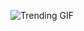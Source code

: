 ![Trending GIF](https://media1.giphy.com/media/v1.Y2lkPThiYjIxNzcycDNoMmxuZ3JrbmI0bDVrNDF0ZWF5b21vYXlwMWtreXNvcGpzNmYxbyZlcD12MV9naWZzX3NlYXJjaCZjdD1n/YYKoJL28YtscdUTGWA/giphy.gif)
